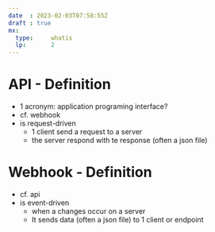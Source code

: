 ```yaml
---
date  : 2023-02-03T07:58:55Z
draft : true
mx:  
  type:     whatis
  lp:       2
---
```



# API - Definition
- 1 acronym: application programing interface?
- cf. webhook
- is request-driven
  - 1 client send a request to a server
  - the server respond with te response (often a json file)
# Webhook - Definition
- cf. api
- is event-driven
  - when a changes occur on a server
  - It sends data (often a json file) to 1 client or endpoint
